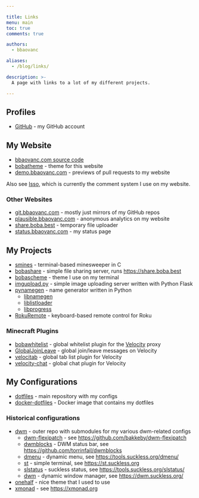 ```yaml
---

title: Links
menu: main
toc: true
comments: true

authors:
  - bbaovanc

aliases:
  - /blog/links/

description: >-
  A page with links to a lot of my different projects.

---
```


## Profiles

- [GitHub](https://github.com/BBaoVanC/) - my GitHub account

## My Website

- [bbaovanc.com source code](https://github.com/BBaoVanC/bbaovanc.com)
- [bobatheme](https://github.com/BBaoVanC/bobatheme) - theme for this website
- [demo.bbaovanc.com](https://demo.bbaovanc.com) - previews of pull requests to my website

Also see [Isso](https://github.com/posativ/isso), which is currently the comment
system I use on my website.

### Other Websites

- [git.bbaovanc.com](https://git.bbaovanc.com) - mostly just mirrors of my GitHub repos
- [plausible.bbaovanc.com](https://plausible.bbaovanc.com) - anonymous analytics on my website
- [share.boba.best](https://share.boba.best) - temporary file uploader
- [status.bbaovanc.com](https://status.bbaovanc.com) - my status page

## My Projects

- [smines](https://github.com/BBaoVanC/smines) - terminal-based minesweeper in C
- [bobashare](https://github.com/BBaoVanC/bobashare) - simple file sharing
  server, runs https://share.boba.best
- [bobascheme](https://github.com/BBaoVanC/bobascheme) - theme I use on my
  terminal
- [imgupload.py](https://github.com/imgupload-py/imgupload.py) - simple image
  uploading server written with Python Flask
- [pynamegen](https://git.bbaovanc.com/bbaovanc/pynamegen) - name generator
  written in Python
  - [libnamegen](https://git.bbaovanc.com/bbaovanc/libnamegen)
  - [liblistloader](https://git.bbaovanc.com/bbaovanc/liblistloader)
  - [libprogress](https://git.bbaovanc.com/bbaovanc/libprogress)
- [RokuRemote](https://github.com/BBaoVanC/RokuRemote) - keyboard-based remote
  control for Roku

### Minecraft Plugins

- [bobawhitelist](https://github.com/BBaoVanC/bobawhitelist) - global whitelist
  plugin for the [Velocity](https://github.com/PaperMC/Velocity) proxy
- [GlobalJoinLeave](https://github.com/bobacraft/GlobalJoinLeave) - global
  join/leave messages on Velocity
- [velocitab](https://github.com/BBaoVanC/velocitab) - global tab list plugin
  for Velocity
- [velocity-chat](https://github.com/BBaoVanC/velocity-chat) - global chat
  plugin for Velocity

## My Configurations

- [dotfiles](https://github.com/BBaoVanC/dotfiles) - main repository with my
  configs
- [docker-dotfiles](https://github.com/BBaoVanC/docker-dotfiles) - Docker image
  that contains my dotfiles

### Historical configurations

- [dwm](https://github.com/BBaoVanC/.dwm) - outer repo with submodules for my
  various dwm-related configs
  - [dwm-flexipatch](https://github.com/BBaoVanC/dwm-flexipatch) - see
    https://github.com/bakkeby/dwm-flexipatch
  - [dwmblocks](https://github.com/BBaoVanC/dwmblocks) - DWM status bar, see
    https://github.com/torrinfail/dwmblocks
  - [dmenu](https://github.com/BBaoVanC/dmenu) - dynamic menu, see
    https://tools.suckless.org/dmenu/
  - [st](https://github.com/BBaoVanC/st) - simple terminal, see
    https://st.suckless.org
  - [slstatus](https://github.com/BBaoVanC/slstatus) - suckless status, see
    https://tools.suckless.org/slstatus/
  - [dwm](https://github.com/BBaoVanC/dwm) - dynamic window manager, see
    https://dwm.suckless.org/
- [onehalf](https://github.com/BBaoVanC/onehalf) - nice theme that I used to use
- [xmonad](https://github.com/BBaoVanC/.xmonad) - see https://xmonad.org
